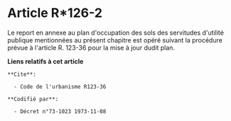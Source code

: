 # Article R*126-2

Le report en annexe au plan d'occupation des sols des servitudes d'utilité publique mentionnées au présent chapitre est opéré
suivant la procédure prévue à l'article R. 123-36 pour la mise à jour dudit plan.

**Liens relatifs à cet article**

	**Cite**:

	  - Code de l'urbanisme R123-36

	**Codifié par**:

	  - Décret n°73-1023 1973-11-08
